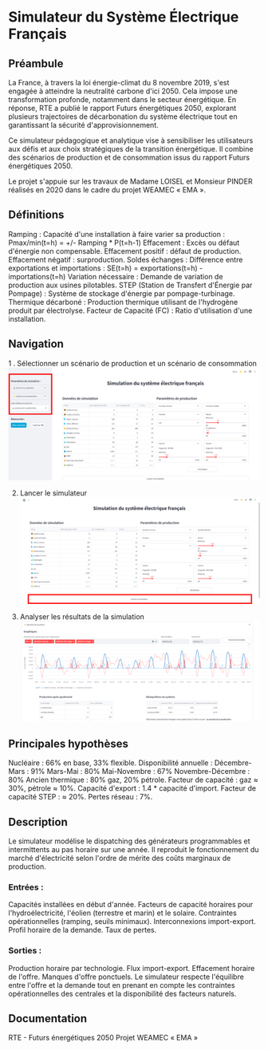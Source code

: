 # Simulateur du Système Électrique Français
<!-- Remplacez par le chemin de votre image -->

## Préambule
La France, à travers la loi énergie-climat du 8 novembre 2019, s'est engagée à atteindre la neutralité carbone d'ici 2050. Cela impose une transformation profonde, notamment dans le secteur énergétique. En réponse, RTE a publié le rapport Futurs énergétiques 2050, explorant plusieurs trajectoires de décarbonation du système électrique tout en garantissant la sécurité d'approvisionnement.

Ce simulateur pédagogique et analytique vise à sensibiliser les utilisateurs aux défis et aux choix stratégiques de la transition énergétique. Il combine des scénarios de production et de consommation issus du rapport Futurs énergétiques 2050.

Le projet s'appuie sur les travaux de Madame LOISEL et Monsieur PINDER réalisés en 2020 dans le cadre du projet WEAMEC « EMA ».

## Définitions
Ramping : Capacité d'une installation à faire varier sa production :
Pmax/min(t=h) = +/- Ramping * P(t=h-1)
Effacement : Excès ou défaut d'énergie non compensable.
Effacement positif : défaut de production.
Effacement négatif : surproduction.
Soldes échanges : Différence entre exportations et importations :
SE(t=h) = exportations(t=h) - importations(t=h)
Variation nécessaire : Demande de variation de production aux usines pilotables.
STEP (Station de Transfert d'Énergie par Pompage) : Système de stockage d'énergie par pompage-turbinage.
Thermique décarboné : Production thermique utilisant de l'hydrogène produit par électrolyse.
Facteur de Capacité (FC) : Ratio d'utilisation d'une installation.

## Navigation
1 . Sélectionner un scénario de production et un scénario de consommation
![plot](README_Pic/Nav_1.png)

2. Lancer le simulateur
![plot](README_Pic/Nav_2.png)

3. Analyser les résultats de la simulation
![plot](README_Pic/Nav_3.png)

## Principales hypothèses
Nucléaire : 66% en base, 33% flexible.
Disponibilité annuelle :
Décembre-Mars : 91%
Mars-Mai : 80%
Mai-Novembre : 67%
Novembre-Décembre : 80%
Ancien thermique : 80% gaz, 20% pétrole.
Facteur de capacité : gaz ≈ 30%, pétrole ≈ 10%.
Capacité d'export : 1.4 * capacité d'import.
Facteur de capacité STEP : ≈ 20%.
Pertes réseau : 7%.

## Description
Le simulateur modélise le dispatching des générateurs programmables et intermittents au pas horaire sur une année. Il reproduit le fonctionnement du marché d'électricité selon l'ordre de mérite des coûts marginaux de production.

### Entrées :
Capacités installées en début d'année.
Facteurs de capacité horaires pour l'hydroélectricité, l'éolien (terrestre et marin) et le solaire.
Contraintes opérationnelles (ramping, seuils minimaux).
Interconnexions import-export.
Profil horaire de la demande.
Taux de pertes.
### Sorties :
Production horaire par technologie.
Flux import-export.
Effacement horaire de l'offre.
Manques d'offre ponctuels.
Le simulateur respecte l'équilibre entre l'offre et la demande tout en prenant en compte les contraintes opérationnelles des centrales et la disponibilité des facteurs naturels.

## Documentation
RTE - Futurs énergétiques 2050
Projet WEAMEC « EMA »
